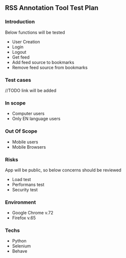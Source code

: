 ## RSS Annotation Tool Test Plan

### Introduction 

Below functions will be tested
* User Creation
* Login
* Logout
* Get feed
* Add feed source to bookmarks
* Remove feed source from bookmarks

### Test cases

//TODO link will be added

### In scope
* Computer users
* Only EN language users

### Out Of Scope
* Mobile users
* Mobile Browsers

### Risks
App will be public, so below concerns should be reviewed 
* Load test
* Performans test
* Security test

### Environment
* Google Chrome v.72 
* Firefox v.65

### Techs
* Python 
* Selenium 
* Behave
